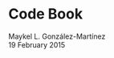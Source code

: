 # Code Book
Maykel L. González-Martínez  
19 February 2015  

> <!-- <span style="color:darkgrey">Observation: Please, note that inline R code is
                             shown within parentheses.</span> -->

## Loading and preprocessing the data
I start by loading the `knitr`,  `dplyr` and `ggplot2` packages,

```r
# loads required packages
require(knitr)
require(dplyr)
require(ggplot2)
```
and load the data in `activity.csv` into a _tbl_ object called `tbl.activity`
(having previously unzipped the `activity.zip` file if necessary).

```r
# checks if 'activity.csv' is in the working directory; otherwise, gets it from 'activity.zip'
#if(!file.exists("activity.csv")) unzip("activity.zip")
# loads the data into tbl.activity
#tbl.activity <- tbl_df(read.csv("activity.csv"))
```
